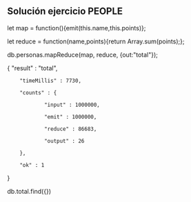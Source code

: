 ## Solución ejercicio PEOPLE

 let map = function(){emit(this.name,this.points)};
 
 let reduce = function(name,points){return Array.sum(points);};
 
 db.personas.mapReduce(map, reduce, {out:"total"});
 
{
        "result" : "total",
        
        "timeMillis" : 7730,
        
        "counts" : {
        
                "input" : 1000000,
                
                "emit" : 1000000,
                
                "reduce" : 86683,
                
                "output" : 26
                
        },
        
        "ok" : 1
        
}


db.total.find({})
